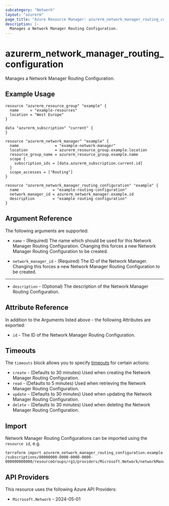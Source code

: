 ```yaml
---
subcategory: "Network"
layout: "azurerm"
page_title: "Azure Resource Manager: azurerm_network_manager_routing_configuration"
description: |-
  Manages a Network Manager Routing Configuration.
---
```


# azurerm_network_manager_routing_configuration

Manages a Network Manager Routing Configuration.

## Example Usage

```hcl
resource "azurerm_resource_group" "example" {
  name     = "example-resources"
  location = "West Europe"
}

data "azurerm_subscription" "current" {
}

resource "azurerm_network_manager" "example" {
  name                = "example-network-manager"
  location            = azurerm_resource_group.example.location
  resource_group_name = azurerm_resource_group.example.name
  scope {
    subscription_ids = [data.azurerm_subscription.current.id]
  }
  scope_accesses = ["Routing"]
}

resource "azurerm_network_manager_routing_configuration" "example" {
  name               = "example-routing-configuration"
  network_manager_id = azurerm_network_manager.example.id
  description        = "example routing configuration"
}
```

## Argument Reference

The following arguments are supported:

* `name` - (Required) The name which should be used for this Network Manager Routing Configuration. Changing this forces a new Network Manager Routing Configuration to be created.

* `network_manager_id` - (Required) The ID of the Network Manager. Changing this forces a new Network Manager Routing Configuration to be created.

---

* `description` - (Optional) The description of the Network Manager Routing Configuration.

## Attribute Reference

In addition to the Arguments listed above - the following Attributes are exported:

* `id` - The ID of the Network Manager Routing Configuration.

## Timeouts

The `timeouts` block allows you to specify [timeouts](https://developer.hashicorp.com/terraform/language/resources/configure#define-operation-timeouts) for certain actions:

* `create` - (Defaults to 30 minutes) Used when creating the Network Manager Routing Configuration.
* `read` - (Defaults to 5 minutes) Used when retrieving the Network Manager Routing Configuration.
* `update` - (Defaults to 30 minutes) Used when updating the Network Manager Routing Configuration.
* `delete` - (Defaults to 30 minutes) Used when deleting the Network Manager Routing Configuration.

## Import

Network Manager Routing Configurations can be imported using the `resource id`, e.g.

```shell
terraform import azurerm_network_manager_routing_configuration.example /subscriptions/00000000-0000-0000-0000-000000000000/resourceGroups/rg1/providers/Microsoft.Network/networkManagers/manager1/routingConfigurations/conf1
```

## API Providers
<!-- This section is generated, changes will be overwritten -->
This resource uses the following Azure API Providers:

* `Microsoft.Network` - 2024-05-01
